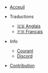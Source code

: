 - [Acceuil]()
- Traductions
  - [:uk: Anglais](/)
  - [:fr: Français](/fr/)

- Info
  - [Courant](inspirations.md)
  - [Discord](https://discord.gg/dbY9xSuK)
- [Contribution](https://istic.computer-engineering.tech/#/contributions)
